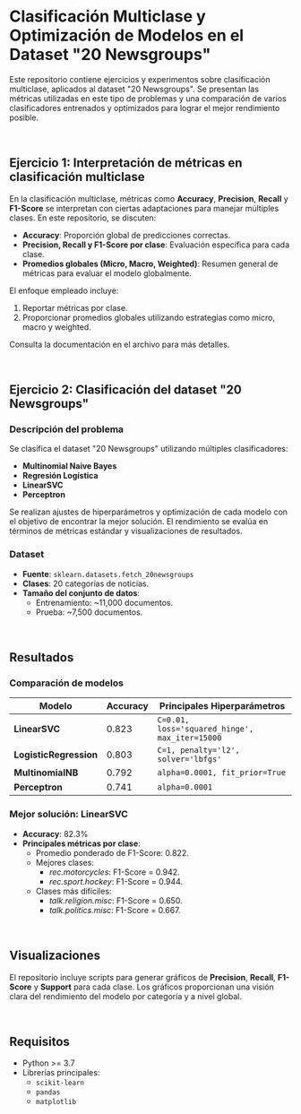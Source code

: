 # Clasificación Multiclase y Optimización de Modelos en el Dataset "20 Newsgroups"

Este repositorio contiene ejercicios y experimentos sobre clasificación multiclase, aplicados al dataset "20 Newsgroups". Se presentan las métricas utilizadas en este tipo de problemas y una comparación de varios clasificadores entrenados y optimizados para lograr el mejor rendimiento posible.

<br>

## Ejercicio 1: Interpretación de métricas en clasificación multiclase

En la clasificación multiclase, métricas como **Accuracy**, **Precision**, **Recall** y **F1-Score** se interpretan con ciertas adaptaciones para manejar múltiples clases. En este repositorio, se discuten:

- **Accuracy**: Proporción global de predicciones correctas.
- **Precision, Recall y F1-Score por clase**: Evaluación específica para cada clase.
- **Promedios globales (Micro, Macro, Weighted)**: Resumen general de métricas para evaluar el modelo globalmente.

El enfoque empleado incluye:
1. Reportar métricas por clase.
2. Proporcionar promedios globales utilizando estrategias como micro, macro y weighted.

Consulta la documentación en el archivo para más detalles.

<br>

## Ejercicio 2: Clasificación del dataset "20 Newsgroups"

### Descripción del problema

Se clasifica el dataset "20 Newsgroups" utilizando múltiples clasificadores:
- **Multinomial Naive Bayes**
- **Regresión Logística**
- **LinearSVC**
- **Perceptron**

Se realizan ajustes de hiperparámetros y optimización de cada modelo con el objetivo de encontrar la mejor solución. El rendimiento se evalúa en términos de métricas estándar y visualizaciones de resultados.

### Dataset

- **Fuente**: `sklearn.datasets.fetch_20newsgroups`
- **Clases**: 20 categorías de noticias.
- **Tamaño del conjunto de datos**: 
  - Entrenamiento: ~11,000 documentos.
  - Prueba: ~7,500 documentos.

<br>

## Resultados

### Comparación de modelos

| Modelo               | Accuracy | Principales Hiperparámetros                          |
|----------------------|----------|-----------------------------------------------------|
| **LinearSVC**        | 0.823    | `C=0.01, loss='squared_hinge', max_iter=15000`     |
| **LogisticRegression** | 0.803 | `C=1, penalty='l2', solver='lbfgs'`                 |
| **MultinomialNB**    | 0.792    | `alpha=0.0001, fit_prior=True`                     |
| **Perceptron**       | 0.741    | `alpha=0.0001`                                     |

### Mejor solución: LinearSVC
- **Accuracy**: 82.3%
- **Principales métricas por clase**:  
  - Promedio ponderado de F1-Score: 0.822.
  - Mejores clases: 
    - *rec.motorcycles*: F1-Score = 0.942.
    - *rec.sport.hockey*: F1-Score = 0.944.
  - Clases más difíciles: 
    - *talk.religion.misc*: F1-Score = 0.650.
    - *talk.politics.misc*: F1-Score = 0.667.

<br>

## Visualizaciones

El repositorio incluye scripts para generar gráficos de **Precision**, **Recall**, **F1-Score** y **Support** para cada clase. Los gráficos proporcionan una visión clara del rendimiento del modelo por categoría y a nivel global.

<br>

## Requisitos

- Python >= 3.7
- Librerías principales:
  - `scikit-learn`
  - `pandas`
  - `matplotlib`
